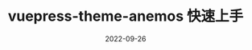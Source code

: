 ---
title: vuepress-theme-anemos 快速上手
date: 2022-09-26
headpic: 'https://wonder-egg-priority.com/assets/img/top/main/visual.jpg'
desp: 快速使用 vuepress-theme-anemos
---